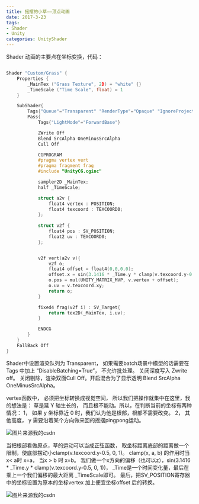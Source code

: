 ```yaml
---
title: 摇摆的小草——顶点动画
date: 2017-3-23
tags:
- Shader
- Unity
categories: UnityShader
---
```


Shader 动画的主要点在坐标变换，代码：

``` cpp

Shader "Custom/Grass" {
	Properties {
		_MainTex ("Grass Texture", 2D) = "white" {}
		_TimeScale ("Time Scale", float) = 1
	}

	SubShader{
		Tags{"Queue"="Transparent" "RenderType"="Opaque" "IgnoreProject"="True"}
		Pass{
			Tags{"LightMode"="ForwardBase"}

			ZWrite Off
			Blend SrcAlpha OneMinusSrcAlpha
			Cull Off

			CGPROGRAM
			#pragma vertex vert
			#pragma fragment frag
			#include "UnityCG.cginc" 

			sampler2D _MainTex;
			half _TimeScale;

			struct a2v {
				float4 vertex : POSITION;
				float4 texcoord : TEXCOORD0;
			};
			
			struct v2f {
				float4 pos : SV_POSITION;
				float2 uv : TEXCOORD0;
			};


			v2f vert(a2v v){
				v2f o;
				float4 offset = float4(0,0,0,0);
				offset.x = sin(3.1416 * _Time.y * clamp(v.texcoord.y-0.5, 0, 1))  * _TimeScale;
				o.pos = mul(UNITY_MATRIX_MVP, v.vertex + offset);
				o.uv = v.texcoord.xy;
				return o;
			}

			fixed4 frag(v2f i) : SV_Target{
				return tex2D(_MainTex, i.uv);
			}

			ENDCG
		}
	}
	FallBack Off
}

```

Shader中设置渲染队列为 Transparent， 如果需要batch场景中模型的话需要在 Tags 中加上 “DisableBatching=True”， 不允许批处理。
关闭深度写入 Zwrite off。 关闭剔除，渲染双面Cull Off。开启混合为了显示透明 Blend SrcAlpha OneMinusSrcAlpha。

vertex函数中， 必须把坐标转换成视觉空间， 所以我们把操作就集中在这里，我的想法是： 
草是延 Y 轴生长的， 而且根不能动。所以，在判断当前的坐标有两种情况：
1， 如果 y 坐标靠近 0 时，我们认为他是根部，根部不需要改变。
2， 其他高度， y  需要沿着某个方向做来回的摇摆pingpong运动。

![图片来源我的csdn](http://img.blog.csdn.net/20170323164133449?watermark/2/text/aHR0cDovL2Jsb2cuY3Nkbi5uZXQvQ2hlbmc2MjQ=/font/5a6L5L2T/fontsize/400/fill/I0JBQkFCMA==/dissolve/70/gravity/Center)

当把根部看做原点，草的运动可以当成正弦函数， 取坐标距离底部的距离做一个限制，使底部摆动小clamp(v.texcoord.y-0.5, 0, 1)。 clamp(x, a, b) 的作用时当 x< a时 x=a， 当x > b 时 x=b。
我们做一个x方向的偏移（也可以z），sin(3.1416 * _Time.y * clamp(v.texcoord.y-0.5, 0, 1))， _Time是一个时间变化量，最后在乘上一个我们偏移的最大距离 _TimeScale即可。
最后，把SV_POSITION寄存器中的坐标设置为原本的坐标vertex 加上便宜坐标offset 后的转换。

![图片来源我的csdn](http://img.blog.csdn.net/20170323165203481?watermark/2/text/aHR0cDovL2Jsb2cuY3Nkbi5uZXQvQ2hlbmc2MjQ=/font/5a6L5L2T/fontsize/400/fill/I0JBQkFCMA==/dissolve/70/gravity/Center)
